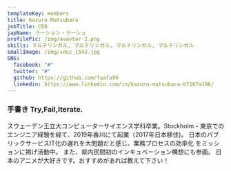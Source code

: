 ```yaml
---
templateKey: members
title: Kazuro Matsubara
jobTitle: CEO
japName: ラーション・ラーシュ
profilePic: /img/avavtar-2.png
skills: マルチリンガル, マルチリンガル, マルチリンガル, マルチリンガル
smallImage: /img/★dsc_1542.jpg
SNS:
  facebook: "#"
  twitter: "#"
  github: https://github.com/faafa99
  linkedin: https://www.linkedin.com/in/kazuro-matsubara-b7167a196/
---
```


<h3>
 <span class="xl-none">手書き</span> Try,Fail,Iterate.
</h3>
<p>
スウェーデン王立大コンピューターサイエンス学科卒業。Stockholm・東京での
エンジニア経験を経て、2019年香川にて起業（2017年日本移住)。
日本のパブリックサービスIT化の遅れを大問題だと感じ、業務プロセスの効率化
をミッションに掲げ活動中。
また、県内民間初のインキュベーション構想にも参画。
日本のアニメが大好きです。おすすめがあれば教えて下さい！
</p>
